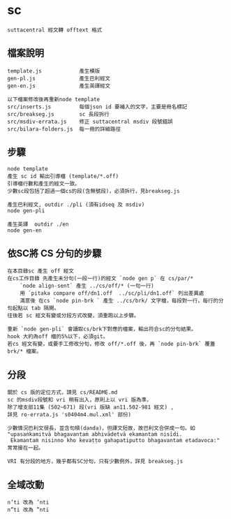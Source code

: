 # sc
    suttacentral 經文轉 offtext 格式

## 檔案說明
    template.js            產生模版
    gen-pl.js              產生巴利經文
    gen-en.js              產生英譯經文

    以下檔案修改後再重新node template
    src/inserts.js         每個json id 要補入的文字，主要是冊名標記
    src/breakseg.js        sc 長段拆行
    src/msdiv-errata.js    修正 suttacentral msdiv 段號錯誤
    src/bilara-folders.js  每一冊的詳細路徑

## 步驟
    node template
    產生 sc id 輸出引導檔 (template/*.off)
    引導檔行數和產生的經文一致。
    少數sc段包括了超過一個cs的段(含無號段)，必須拆行，見breakseg.js

    產生巴利經文, outdir ./pli (須有idseq 及 msdiv)
    node gen-pli

    產生英譯  outdir ./en
    node gen-en


## 依SC將 CS 分句的步驟

    在本目錄sc 產生 off 經文
    在cs工作目錄 先產生未分句(一段一行)的經文 `node gen p` 在 cs/par/*
        `node align-sent` 產生 ../cs/off/* (一句一行)
        用 `pitaka compare off/dn1.off  ../sc/pli/dn1.off` 列出差異處
        滿意後 在cs `node pin-brk ` 產生 ../cs/brk/ 文字檔，每段對一行，每行的分句起點以 tab 隔開。
    往後若 sc 經文有變或分段方式改變，須重跑以上步驟。

    重新 `node gen-pli` 會讀取cs/brk下對應的檔案，輸出符合sc的分句結果。
    hook 大約為off 檔的5%以下，必須git。
    若cs 經文有變，或要手工修改分句，修改 off/*.off 後，再 `node pin-brk` 覆蓋 brk/* 檔案。

## 分段
    關於 cs 版的定位方式，請見 cs/README.md
	sc 的msdiv段號和 vri 稍有出入，原則上以 vri 版為準，
	除了增支部11集 (502~671) 段(vri 版缺 an11.502-981 經文) ,
    詳見 ro-errata.js 's0404m4.mul.xml' 部份)

    少數情況巴利文很長，並含句槓(danda)，但譯文短故，故巴利文合併成一句。如
    "upasaṅkamitvā bhagavantaṁ abhivādetvā ekamantaṁ nisīdi.
     Ekamantaṁ nisinno kho kevaṭṭo gahapatiputto bhagavantaṁ etadavoca:" 常常接在一起。
   
    VRI 有分段的地方，幾乎都有SC分句，只有少數例外，詳見 breakseg.js
   
## 全域改動
    n’ti 改為 ’nti
    n”ti 改為 ”nti
